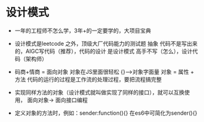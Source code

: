 # 设计模式

- 一年的工程师不怎么学，3年+的一定要学的，大项目宝典
- 设计模式是leetcode 之外，顶级大厂代码能力的测试题
  抽象 代码不是写出来的，AIGC写代码（推荐），代码的设计
  是设计模式
  高手不写（怎么），设计代码（架构师）


- 码商+情商 = 面向对象
  对象在JS里面很轻松 
  {}-->对象字面量
  对象 = 属性 + 方法
  代码的运行的过程是工作流的处理过程，要把流程搞完整

- 实现同样方法的对象（设计模式就叫做实现了同样的接口），就可以互换使用，
  面向对象-> 面向接口编程

- 定义对象的方法时，例如：sender:function(){} 在es6中可简化为sender(){}